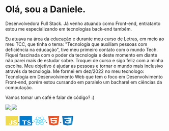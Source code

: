 <h1> Olá, sou a Daniele.</h1><p> Desenvolvedora Full Stack. Já venho atuando como Front-end, entratanto estou me especializando em tecnologias back-end também.

Eu atuava na área da educação e durante meu curso de Letras, em meio ao meu TCC, que tinha o tema: "Tecnologia que auxiliam pessoas com deficiência na educação", tive meu primeiro contato com o mundo Tech. Fiquei fascinada com o poder da tecnologia e deste momento em diante não parei mais de estudar sobre. Troquei de curso e sigo feliz com a minha escolha. Meu objetivo é ajudar as pessoas e tornar o mundo mais inclusivo através da tecnologia.
Me formei em dez/2022 no meu tecnologo: Tecnologia em Desenvolvimento Web que tem o foco em Desenvolvimento Front-end, porém estou cursando em paralelo um bacharel em ciências da computação. 

Vamos tomar um café e falar de código? :) 
</p>
 <div>
  <a href="https://github.com/daniszcode">
  <img height="180em" src="https://github-readme-stats.vercel.app/api?username=daniszcode&show_icons=true&theme=dracula&include_all_commits=true&count_private=true"/>
  <img height="180em" src="https://github-readme-stats.vercel.app/api/top-langs/?username=daniszcode&layout=compact&langs_count=7&theme=dracula"/>
</div>
<div style="display: inline_block"><br>
  <img align="center" alt="daniszcode-Js" height="30" width="40" src="https://raw.githubusercontent.com/devicons/devicon/master/icons/javascript/javascript-plain.svg">
  <img align="center" alt="daniszcode-Ts" height="30" width="40" src="https://raw.githubusercontent.com/devicons/devicon/master/icons/typescript/typescript-plain.svg">
  <img align="center" alt="daniszcode-React" height="30" width="40" src="https://raw.githubusercontent.com/devicons/devicon/master/icons/react/react-original.svg">
  <img align="center" alt="daniszcode-HTML" height="30" width="40" src="https://raw.githubusercontent.com/devicons/devicon/master/icons/html5/html5-original.svg">
  <img align="center" alt="daniszcode-CSS" height="30" width="40" src="https://raw.githubusercontent.com/devicons/devicon/master/icons/css3/css3-original.svg">


</div>

